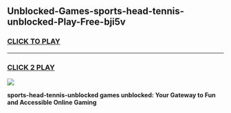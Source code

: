 
## Unblocked-Games-sports-head-tennis-unblocked-Play-Free-bji5v
<h3>
<a href="https://premium76.site?title=sports-head-tennis-unblocked&ref=12A">CLICK TO PLAY</a></h3>
<hr>

<h3>
<a href="https://premium76.site?title=sports-head-tennis-unblocked&ref=12A">CLICK 2 PLAY</a>
  
</h3>

<a href="https://premium76.site?title=sports-head-tennis-unblocked&ref=12A"><img src="https://clearcache.store/games.png"></a>


**sports-head-tennis-unblocked games unblocked: Your Gateway to Fun and Accessible Online Gaming**
